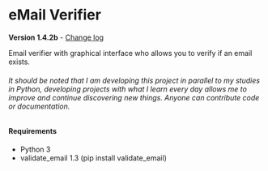 # eMail Verifier
**Version 1.4.2b** - [Change log](CHANGELOG.md)

Email verifier with graphical interface who allows you to verify if an email exists.
###### It should be noted that I am developing this project in parallel to my studies in Python, developing projects with what I learn every day allows me to improve and continue discovering new things. Anyone can contribute code or documentation.
#### Requirements
- Python 3
- validate_email 1.3 (pip install validate_email)
